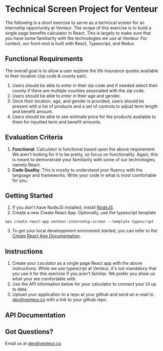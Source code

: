# Technical Screen Project for Venteur

The following is a short exercise to serve as a technical screen for an internship opportunity at Venteur.  The scope of this exercise is to build a single page benefits calculator in React.  This is largely to make sure that you have some familiarity with the technologies we use at Venteur.  For context, our front-end is built with React, Typescript, and Redux.

## Functional Requirements

The overall goal is to allow a user explore the life insurance quotes available to their location (zip code & county pair).

1. Users should be able to enter in their zip code and if needed select their county if there are multiple counties associated with the zip code.
2. Users should be able to enter in their age and gender.
3. Once their location, age, and gender is provided, users should be present with a list of products and a set of controls to adjust term length and benefit amount.
4. Users should be able to see estimate price for the products available to them for inputted term and benefit amounts.

## Evaluation Criteria
1. **Functional**: Calculator is functional based upon the above requirement.  We aren't looking for it to be pretty, so focus on functionality.  Again, this is meant to demonstrate your familiarity with some of our technologies, namely React.
2. **Code Quality**: This is mostly to understand your fluency with the language and frameworks.  Write your code in what is most comfortable for you.

## Getting Started
1. If you don't have NodeJS installed, install [NodeJS](https://nodejs.org/en/).
2. Create a new Create React App.  Optionally, use the typescript template
```
npx create-react-app venteur-internship-screen --template typescript
```
3. To get your local developpment envirnment started, you can refer to the [Create React App Documentation](https://create-react-app.dev/docs/getting-started/).


## Instructions

1. Create your caculator as a single page React app with the above instructions.  While we use typescript at Venteur, it's not mandatory that you use it for this exercise if you aren't familiar.  We prefer you show us what your are comfortable with.
2. Use the API information below for your calculator to connect your UI up to data.
3. Upload your application to a repo at your github and send an e-mail to dev@venteur.co with a link to your github repo.

## API Documentation

## Got Questions?
Email us at dev@venteur.co.

